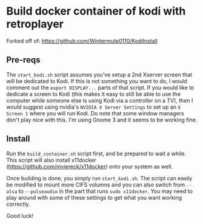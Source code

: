 # Build docker container of kodi with retroplayer

Forked off of: https://github.com/Wintermute0110/KodiInstall

## Pre-reqs

The `start_kodi.sh` script assumes you've setup a 2nd Xserver screen that will be dedicated to Kodi. If this is not something you want to do, I would comment out the `export DISPLAY...` parts of that script. If you would like to dedicate a screen to Kodi (this makes it easy to still be able to use the computer while someone else is using Kodi via a controller on a TV), then I would suggest using nvidia's `NVIDIA X Server Settings` to set up an `X Screen 1` where you will run Kodi. Do note that some window managers don't play nice with this. I'm using Gnome 3 and it seems to be working fine.

## Install

Run the `build_container.sh` script first, and be prepared to wait a while. This script will also install x11docker (https://github.com/mviereck/x11docker) onto your system as well.

Once building is done, you simply run `start_kodi.sh`. The script can easily be modified to mount more CIFS volumns and you can also switch from `--alsa` to `--pulseaudio` in the part that runs `sudo x11docker`. You may need to play around with some of these settings to get what you want working correctly.

Good luck!
